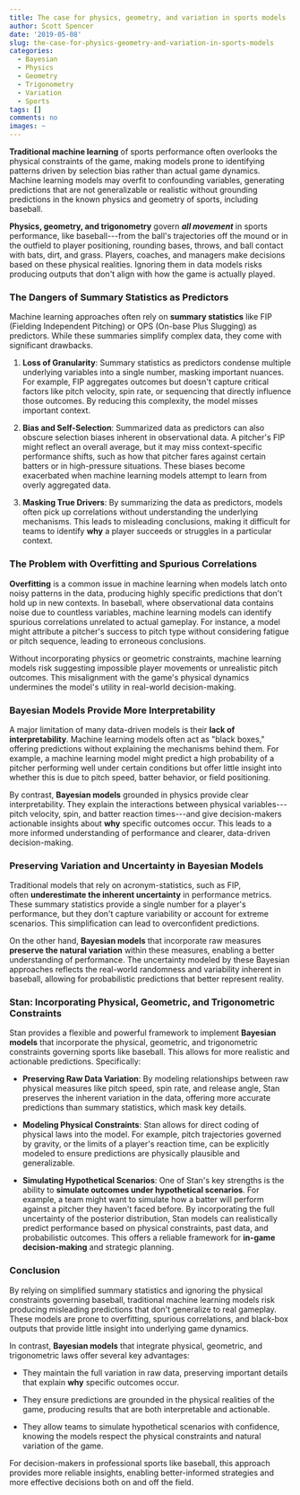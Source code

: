 ```yaml
---
title: The case for physics, geometry, and variation in sports models
author: Scott Spencer
date: '2019-05-08'
slug: the-case-for-physics-geometry-and-variation-in-sports-models
categories:
  - Bayesian
  - Physics
  - Geometry
  - Trigonometry
  - Variation
  - Sports
tags: []
comments: no
images: ~
---
```


**Traditional machine learning** of sports performance often overlooks the physical constraints of the game, making models prone to identifying patterns driven by selection bias rather than actual game dynamics. Machine learning models may overfit to confounding variables, generating predictions that are not generalizable or realistic without grounding predictions in the known physics and geometry of sports, including baseball.

**Physics, geometry, and trigonometry** govern ***all movement*** in sports performance, like baseball---from the ball's trajectories off the mound or in the outfield to player positioning, rounding bases, throws, and ball contact with bats, dirt, and grass. Players, coaches, and managers make decisions based on these physical realities. Ignoring them in data models risks producing outputs that don't align with how the game is actually played.

### The Dangers of Summary Statistics as Predictors

Machine learning approaches often rely on **summary statistics** like FIP (Fielding Independent Pitching) or OPS (On-base Plus Slugging) as predictors. While these summaries simplify complex data, they come with significant drawbacks.

1.  **Loss of Granularity**: Summary statistics as predictors condense multiple underlying variables into a single number, masking important nuances. For example, FIP aggregates outcomes but doesn't capture critical factors like pitch velocity, spin rate, or sequencing that directly influence those outcomes. By reducing this complexity, the model misses important context.

2.  **Bias and Self-Selection**: Summarized data as predictors can also obscure selection biases inherent in observational data. A pitcher's FIP might reflect an overall average, but it may miss context-specific performance shifts, such as how that pitcher fares against certain batters or in high-pressure situations. These biases become exacerbated when machine learning models attempt to learn from overly aggregated data.

3.  **Masking True Drivers**: By summarizing the data as predictors, models often pick up correlations without understanding the underlying mechanisms. This leads to misleading conclusions, making it difficult for teams to identify **why** a player succeeds or struggles in a particular context.

### The Problem with Overfitting and Spurious Correlations

**Overfitting** is a common issue in machine learning when models latch onto noisy patterns in the data, producing highly specific predictions that don't hold up in new contexts. In baseball, where observational data contains noise due to countless variables, machine learning models can identify spurious correlations unrelated to actual gameplay. For instance, a model might attribute a pitcher's success to pitch type without considering fatigue or pitch sequence, leading to erroneous conclusions.

Without incorporating physics or geometric constraints, machine learning models risk suggesting impossible player movements or unrealistic pitch outcomes. This misalignment with the game's physical dynamics undermines the model's utility in real-world decision-making.

### Bayesian Models Provide More Interpretability

A major limitation of many data-driven models is their **lack of interpretability**. Machine learning models often act as "black boxes," offering predictions without explaining the mechanisms behind them. For example, a machine learning model might predict a high probability of a pitcher performing well under certain conditions but offer little insight into whether this is due to pitch speed, batter behavior, or field positioning.

By contrast, **Bayesian models** grounded in physics provide clear interpretability. They explain the interactions between physical variables---pitch velocity, spin, and batter reaction times---and give decision-makers actionable insights about **why** specific outcomes occur. This leads to a more informed understanding of performance and clearer, data-driven decision-making.

### Preserving Variation and Uncertainty in Bayesian Models

Traditional models that rely on acronym-statistics, such as FIP, often **underestimate the inherent uncertainty** in performance metrics. These summary statistics provide a single number for a player's performance, but they don't capture variability or account for extreme scenarios. This simplification can lead to overconfident predictions.

On the other hand, **Bayesian models** that incorporate raw measures **preserve the natural variation** within these measures, enabling a better understanding of performance. The uncertainty modeled by these Bayesian approaches reflects the real-world randomness and variability inherent in baseball, allowing for probabilistic predictions that better represent reality.

### Stan: Incorporating Physical, Geometric, and Trigonometric Constraints

Stan provides a flexible and powerful framework to implement **Bayesian models** that incorporate the physical, geometric, and trigonometric constraints governing sports like baseball. This allows for more realistic and actionable predictions. Specifically:

-   **Preserving Raw Data Variation**: By modeling relationships between raw physical measures like pitch speed, spin rate, and release angle, Stan preserves the inherent variation in the data, offering more accurate predictions than summary statistics, which mask key details.

-   **Modeling Physical Constraints**: Stan allows for direct coding of physical laws into the model. For example, pitch trajectories governed by gravity, or the limits of a player's reaction time, can be explicitly modeled to ensure predictions are physically plausible and generalizable.

-   **Simulating Hypothetical Scenarios**: One of Stan's key strengths is the ability to **simulate outcomes under hypothetical scenarios**. For example, a team might want to simulate how a batter will perform against a pitcher they haven't faced before. By incorporating the full uncertainty of the posterior distribution, Stan models can realistically predict performance based on physical constraints, past data, and probabilistic outcomes. This offers a reliable framework for **in-game decision-making** and strategic planning.

### Conclusion

By relying on simplified summary statistics and ignoring the physical constraints governing baseball, traditional machine learning models risk producing misleading predictions that don't generalize to real gameplay. These models are prone to overfitting, spurious correlations, and black-box outputs that provide little insight into underlying game dynamics.

In contrast, **Bayesian models** that integrate physical, geometric, and trigonometric laws offer several key advantages:

-   They maintain the full variation in raw data, preserving important details that explain **why** specific outcomes occur.

-   They ensure predictions are grounded in the physical realities of the game, producing results that are both interpretable and actionable.

-   They allow teams to simulate hypothetical scenarios with confidence, knowing the models respect the physical constraints and natural variation of the game.

For decision-makers in professional sports like baseball, this approach provides more reliable insights, enabling better-informed strategies and more effective decisions both on and off the field.

